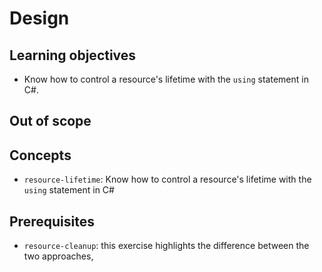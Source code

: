 # Design

## Learning objectives

- Know how to control a resource's lifetime with the `using` statement in C#.

## Out of scope

## Concepts

- `resource-lifetime`: Know how to control a resource's lifetime with the `using` statement in C#

## Prerequisites

- `resource-cleanup`: this exercise highlights the difference between the two approaches,

[using-statement]: https://docs.microsoft.com/en-us/dotnet/csharp/language-reference/keywords/using-statement
[analyzer]: https://github.com/exercism/csharp-analyzer
[representer]: https://github.com/exercism/csharp-representer
